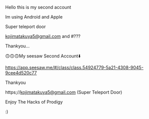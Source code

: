 Hello this is my second account

Im using Android and Apple

Super teleport door

kojimatakuya5@gmail.com     and     #???

Thankyou...

🙃🙃🙃My seesaw Second Account⬇️

https://app.seesaw.me/#/class/class.54924779-5a21-4308-9045-9cee4d520c77

Thankyou

https;//kojimatakuya5@gmail.com     (Super Teleport Door)

Enjoy The Hacks of Prodigy

:)
